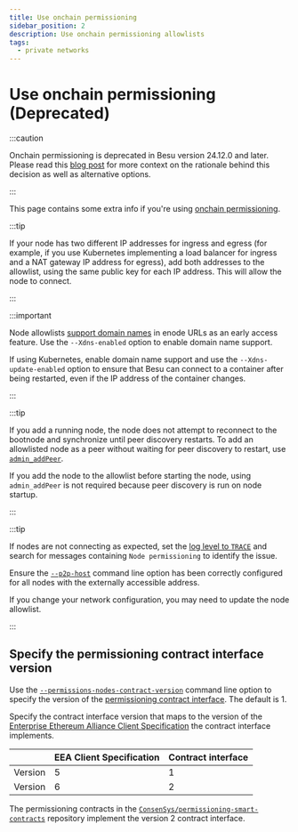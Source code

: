 ```yaml
---
title: Use onchain permissioning
sidebar_position: 2
description: Use onchain permissioning allowlists
tags:
  - private networks
---
```


# Use onchain permissioning (Deprecated)

:::caution

Onchain permissioning is deprecated in Besu version 24.12.0 and later. Please read this [blog post](https://www.lfdecentralizedtrust.org/blog/sunsetting-tessera-and-simplifying-hyperledger-besu) for more context on the rationale behind this decision as well as alternative options.

:::

This page contains some extra info if you're using [onchain permissioning](../../concepts/permissioning/onchain.md).

:::tip

If your node has two different IP addresses for ingress and egress (for example, if you use Kubernetes implementing a load balancer for ingress and a NAT gateway IP address for egress), add both addresses to the allowlist, using the same public key for each IP address. This will allow the node to connect.

:::

:::important

Node allowlists [support domain names] in enode URLs as an early access feature. Use the `--Xdns-enabled` option to enable domain name support.

If using Kubernetes, enable domain name support and use the `--Xdns-update-enabled` option to ensure that Besu can connect to a container after being restarted, even if the IP address of the container changes.

:::

:::tip

If you add a running node, the node does not attempt to reconnect to the bootnode and synchronize until peer discovery restarts. To add an allowlisted node as a peer without waiting for peer discovery to restart, use [`admin_addPeer`](../../../public-networks/reference/api/index.md#admin_addpeer).

If you add the node to the allowlist before starting the node, using `admin_addPeer` is not required because peer discovery is run on node startup.

:::

:::tip

If nodes are not connecting as expected, set the [log level to `TRACE`](../../../public-networks/reference/cli/options.md#logging) and search for messages containing `Node permissioning` to identify the issue.

Ensure the [`--p2p-host`](../../../public-networks/reference/cli/options.md#p2p-host) command line option has been correctly configured for all nodes with the externally accessible address.

If you change your network configuration, you may need to update the node allowlist.

:::

## Specify the permissioning contract interface version

Use the [`--permissions-nodes-contract-version`](../../reference/cli/options.md#permissions-nodes-contract-version-deprecated) command line option to specify the version of the [permissioning contract interface](../../concepts/permissioning/onchain.md#permissioning-contracts). The default is 1.

Specify the contract interface version that maps to the version of the [Enterprise Ethereum Alliance Client Specification](https://entethalliance.org/technical-specifications/) the contract interface implements.

|         | EEA Client Specification | Contract interface |
| :------ | :----------------------- | :----------------- |
| Version | 5                        | 1                  |
| Version | 6                        | 2                  |

The permissioning contracts in the [`ConsenSys/permissioning-smart-contracts`](https://github.com/ConsenSys/permissioning-smart-contracts) repository implement the version 2 contract interface.

[support domain names]: ../../../public-networks/concepts/node-keys.md#domain-name-support
[projects release page]: https://github.com/ConsenSys/permissioning-smart-contracts/releases/latest
